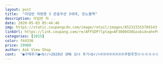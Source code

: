 ```yaml
---
layout: post 
title:  "아임반 차량용 S 콘솔쿠션 3세대, 모노블랙" 
description: 아임반 차 ..
date: 2020-05-03 05:44:46 
img: https://static.coupangcdn.com/image/retail/images/852323315789143-858e1b40-7a77-4ce4-8786-8e349587fd92.jpg 
linkUrl: https://link.coupang.com/re/AFFSDP?lptag=AF3600438&subid=ahnPublicAsk&pageKey=279966581&itemId=888757814&vendorItemId=5237450613&traceid=V0-113-7f6dbe4820e41b44 
categories: [1015] 
color: f44336 
price: 29900 
author: Ask View Shop 
cont:  "●구매후기●<br/>2020년 SM6 오너 후기<br/>※※※※※※※※쿠팡추천※※※※※※☆☆☆☆☆☆☆☆☆☆☜☜<br/>◆ 작년제품은.<br/> 뒷면이.<br/> 그레이 회색톤이였는데<br/>◆디자인 인조가죽 결이라해도.<br/> 소가죽 처럼 단단하고<br/>◆이번받은건 가죽질은 갖고.<br/> 안쪽 원단 이 베이지톤으로<br/>◆재고가 없어.<br/> 대기중 기다리고 있어요<br/>◐◐◐◐작년과.<br/> 달라진점을 보자면◑◑◑◑◑◑<br/>고급스러운 소재라 할수있져~^^<br/>고생하신 쿠팡맨님 ㄱㅅ드립니다.<br/> 배송해주셔서.<br/> 고생많으셨습니당~^^<br/>그동안 구입했던 제품은 솔직히 아임반 콘솔쿠션에 비교조차 안됨.<br/><br/>너무나 고급지고.<br/> 질리지않고.<br/> 가격에비해 잘만들었다<br/>동승석에 사람과 팔꿈치가 맞닿지 않을 정도로 넉넉함.<br/><br/>두번째 아임반 주문한 고객입니당 ㅎㅎ<br/>무조건 구입하셔야 할 아이템 절대 후회는 안함.<br/><br/>바뀌었네요.<br/> 전칙칙한걸 별로지만 안쪽이니 상관없이<br/>사진 첨부했으니 보시고 구매에 도움이 되셨으면 좋겠네요.<br/><br/>세로길이는 SM6 차량 콘솔에 5Cm 가량 짧지만, 불편하거나 거슬리지 않습니다.<br/><br/>셍각이들어.<br/> 두번째 재구매에도.<br/> 추천하고.<br/> 갑니당<br/>소재가 고급스럽고 가격대비 만족합니다.<br/><br/>시트 색상 소재와 싱크로율 100% 순정느낌<br/>쓰려구요 ㅎㅎㅎ<br/>아임반 방석도.<br/> 뒷열좌석 추가주문하려해도<br/>아임반 소재가 칭찬할 부분<br/>악아져 있어 야무지면서도<br/>앞으로도 이런 고급스러운 소재 많이 만들어 주셨음 해요<br/>여러가지랑 고민하다가 요게 젤루 고급져 보여서 구매했는데<br/>역시 이번에도.<br/> 기대를 저버리진 않는군요<br/>제가 엠보싱~ 볼록볼록~ 누빔을 좋아하는데 딱이에요^^<br/>제차에 안성맞춤이네요^^<br/>조금 가격 주더라도 맘에 드는거 사는게 좋더라구요~<br/>주문하게 되었어요<br/>지금까지 차량 5대 바꾸면서 콘솔 쿠션중에서 최고.<br/><br/>퀼팅처리 봉재선 박음질이 무엇보다.<br/>  단단하게<br/>품절될까봐~하나 쟁겨 놓고 쓰려고 작년 구매후<br/>할 만한 제품입니당<br/>항상 느끼는껀 싼게 비지떡이더라구요 ㅋ<br/>2020년 SM6 오너 후기<br/>※※※※※※※※쿠팡추천※※※※※※☆☆☆☆☆☆☆☆☆☆☜☜<br/>◆ 작년제품은.<br/> 뒷면이.<br/> 그레이 회색톤이였는데<br/>◆디자인 인조가죽 결이라해도.<br/> 소가죽 처럼 단단하고<br/>◆이번받은건 가죽질은 갖고.<br/> 안쪽 원단 이 베이지톤으로<br/>◆재고가 없어.<br/> 대기중 기다리고 있어요<br/>◐◐◐◐작년과.<br/> 달라진점을 보자면◑◑◑◑◑◑<br/>고급스러운 소재라 할수있져~^^<br/>고생하신 쿠팡맨님 ㄱㅅ드립니다.<br/> 배송해주셔서.<br/> 고생많으셨습니당~^^<br/>그동안 구입했던 제품은 솔직히 아임반 콘솔쿠션에 비교조차 안됨.<br/><br/>너무나 고급지고.<br/> 질리지않고.<br/> 가격에비해 잘만들었다<br/>동승석에 사람과 팔꿈치가 맞닿지 않을 정도로 넉넉함.<br/><br/>두번째 아임반 주문한 고객입니당 ㅎㅎ<br/>무조건 구입하셔야 할 아이템 절대 후회는 안함.<br/><br/>바뀌었네요.<br/> 전칙칙한걸 별로지만 안쪽이니 상관없이<br/>사진 첨부했으니 보시고 구매에 도움이 되셨으면 좋겠네요.<br/><br/>세로길이는 SM6 차량 콘솔에 5Cm 가량 짧지만, 불편하거나 거슬리지 않습니다.<br/><br/>셍각이들어.<br/> 두번째 재구매에도.<br/> 추천하고.<br/> 갑니당<br/>소재가 고급스럽고 가격대비 만족합니다.<br/><br/>시트 색상 소재와 싱크로율 100% 순정느낌<br/>쓰려구요 ㅎㅎㅎ<br/>아임반 방석도.<br/> 뒷열좌석 추가주문하려해도<br/>아임반 소재가 칭찬할 부분<br/>악아져 있어 야무지면서도<br/>앞으로도 이런 고급스러운 소재 많이 만들어 주셨음 해요<br/>여러가지랑 고민하다가 요게 젤루 고급져 보여서 구매했는데<br/>역시 이번에도.<br/> 기대를 저버리진 않는군요<br/>제가 엠보싱~ 볼록볼록~ 누빔을 좋아하는데 딱이에요^^<br/>제차에 안성맞춤이네요^^<br/>조금 가격 주더라도 맘에 드는거 사는게 좋더라구요~<br/>주문하게 되었어요<br/>지금까지 차량 5대 바꾸면서 콘솔 쿠션중에서 최고.<br/><br/>퀼팅처리 봉재선 박음질이 무엇보다.<br/>  단단하게<br/>품절될까봐~하나 쟁겨 놓고 쓰려고 작년 구매후<br/>할 만한 제품입니당<br/>항상 느끼는껀 싼게 비지떡이더라구요 ㅋ<br/>" 
---
```

